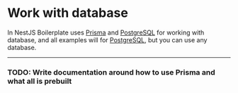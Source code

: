 # Work with database

In NestJS Boilerplate uses [Prisma](https://www.npmjs.com/package/prisma) and [PostgreSQL](https://www.postgresql.org/) for working with database, and all examples will for [PostgreSQL](https://www.postgresql.org/), but you can use any database.

---

### TODO: Write documentation around how to use Prisma and what all is prebuilt
